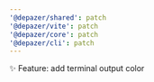 ```yaml
---
'@depazer/shared': patch
'@depazer/vite': patch
'@depazer/core': patch
'@depazer/cli': patch
---
```


✨ Feature: add terminal output color
